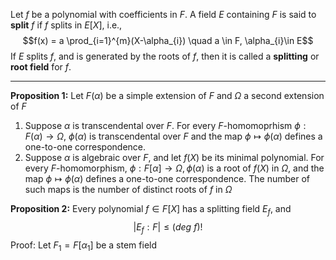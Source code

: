 
Let $f$ be a polynomial with coefficients in $F$. A field $E$ containing $F$ is said to **split** $f$ if $f$ splits in $E[X]$, i.e., $$f(x) = a \prod_{i=1}^{m}(X-\alpha_{i}) \quad a \in F, \alpha_{i}\in E$$ If $E$ splits $f$, and is generated by the roots of $f$, then it is called a **splitting** or **root field** for $f$.

--- 
**Proposition 1:** Let $F(\alpha)$ be a simple extension of $F$ and $\Omega$ a second extension of $F$
1. Suppose $\alpha$ is transcendental over $F$. For every $F$-homomoprhism $\phi : F(\alpha) \rightarrow \Omega$, $\phi(\alpha)$ is transcendental over $F$ and the map $\phi \mapsto \phi(\alpha)$ defines a one-to-one correspondence.
2. Suppose $\alpha$ is algebraic over $F$, and let $f(X)$ be its minimal polynomial. For every $F$-homomorphism, $\phi : F[\alpha] \rightarrow \Omega, \phi(\alpha)$ is a root of $f(X)$ in $\Omega$, and the map $\phi \mapsto \phi(\alpha)$ defines a one-to-one correspondence. The number of such maps is the number of distinct roots of $f$ in $\Omega$
  
**Proposition 2:** Every polynomial $f \in F[X]$ has a splitting field $E_f$, and $$|E_{f}: F| \leq (deg \ f)!$$
Proof: Let $F_{1}= F[\alpha_1]$ be a stem field   